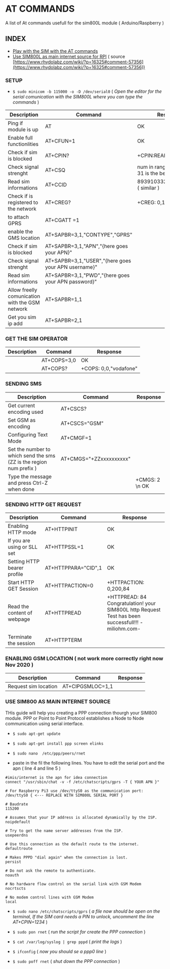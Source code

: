 # AT COMMANDS

A list of At commands usefull for the sim800L module ( Arduino/Raspberry )

## INDEX

- [Play with the SIM with the AT commands](#setup)
- [Use SIM800L as main internet source for RPI](#use-sim800-as-main-internet-source) ( source [https://www.rhydolabz.com/wiki/?p=16325#comment-57356](https://www.rhydolabz.com/wiki/?p=16325#comment-57356))

### SETUP

- `$ sudo minicom -b 115000 -o -D /dev/serial0` ( *Open the editor for the serial comunication with the SIM800L where you can type the commands* )

| Description                 | Command                        | Response                       |
|-------------                | -------------                  | -------------                  |
| Ping if module is up        | AT                  | OK                   |
| Enable full functionlities                | AT+CFUN=1                   | OK                  |
| Check if sim is blocked                | AT+CPIN?                   | +CPIN:READY                 |
| Check signal strenght                | AT+CSQ                   | num in range of 0 - 31 ( 31 is the best )                 |
| Read sim informations                | AT+CCID                  | 8939103320004650065f ( similar ) |
| Check if is registered to the network                | AT+CREG?                   | +CREG: 0,1 |
| to attach GPRS        | AT+CGATT =1                  |               |
| enable the GMS location                 | AT+SAPBR=3,1,"CONTYPE","GPRS"                    |                  |
| Check if sim is blocked                | AT+SAPBR=3,1,"APN","{here goes your APN}"                   | |
| Check signal strenght                | AT+SAPBR=3,1,"USER","{here goes your APN username}"                   | |
| Read sim informations                | AT+SAPBR=3,1,"PWD","{here goes your APN password}"                 | |
| Allow freelly comunication with the GSM network    | AT+SAPBR=1,1                   |  |
| Get you sim ip add            | AT+SAPBR=2,1                  |  |

### GET THE SIM OPERATOR

| Description                 | Command                        | Response                       |
|-------------                | -------------                  | -------------                  |
|        | AT+COPS=3,0                  |       	OK        |
|                 | AT+COPS?                    |   +COPS: 0,0,"vodafone"              |

### SENDING SMS 

| Description                 | Command                        | Response                       |
|-------------                | -------------                  | -------------                  |
| Get current encoding used        | AT+CSCS?                  |               |
| Set GSM as encoding                 | AT+CSCS="GSM"                    |                  |
| Configuring Text Mode               | AT+CMGF=1                   |       |
| Set the number to which send the sms (ZZ is the region num prefix )   | AT+CMGS="+ZZxxxxxxxxxx" |
| Type the message and press Ctrl-Z when done               |   | +CMGS: 2 \n OK|

### SENDING HTTP GET REQUEST

| Description                 | Command                        | Response                       |
|-------------                | -------------                  | -------------                  |
| Enabling HTTP mode       |  AT+HTTPINIT                 |       	OK        |
|  If you are using or SLL set                 | AT+HTTPSSL=1                   |   OK              |
| Setting HTTP bearer profile               | AT+HTTPPARA="CID",1                  |   OK      |
| Start HTTP GET Session    | AT+HTTPACTION=0 | +HTTPACTION: 0,200,84 |
| Read the content of webpage  | AT+HTTPREAD |  +HTTPREAD: 84 Congratulation! your SIM800L http Request Test has been successfull!!! -miliohm.com- |
| Terminate the session   | AT+HTTPTERM |    |


### ENABLING GSM LOCATION ( not work more correctly right now Nov 2020 )

| Description                 | Command                        | Response                       |
|-------------                | -------------                  | -------------                  |
| Request sim location           | AT+CIPGSMLOC=1,1               |  |


### USE SIM800 AS MAIN INTERNET SOURCE

THis guide will help you creating a PPP connection thourgh your SIM800 module. PPP or Point to Point Protocol establishes a Node to Node communication using serial interface.

- `$ sudo apt-get update`
- `$ sudo apt-get install ppp screen elinks`
- `$ sudo nano 	/etc/ppp/peers/rnet`

- paste in the fil the following lines. You have to edit the serial port and the apn ( line 4 and line 5 )
```
#imis/internet is the apn for idea connection
connect "/usr/sbin/chat -v -f /etc/chatscripts/gprs -T { YOUR APN }"
 
# For Raspberry Pi3 use /dev/ttyS0 as the communication port:
/dev/ttyS0 { <--- REPLACE WITH SIM800L SERIAL PORT } 
 
# Baudrate
115200
 
# Assumes that your IP address is allocated dynamically by the ISP.
noipdefault
 
# Try to get the name server addresses from the ISP.
usepeerdns
 
# Use this connection as the default route to the internet.
defaultroute
 
# Makes PPPD "dial again" when the connection is lost.
persist
 
# Do not ask the remote to authenticate.
noauth
 
# No hardware flow control on the serial link with GSM Modem
nocrtscts
 
# No modem control lines with GSM Modem
local
```

- `$ sudo nano /etc/chatscripts/gprs` ( *a file now should be open on the terminal, If the SIM card needs a PIN to unlock, uncomment the line AT+CPIN=1234* )


- `$ sudo pon rnet` ( *run the script for create the PPP connection* ) 
- `$ cat /var/log/syslog | grep pppd` ( *print the logs* ) 
- `$ ifconfig` ( *now you should se a ppp0 line* )
- `$ sudo poff rnet` ( *shut down the PPP connection* )



